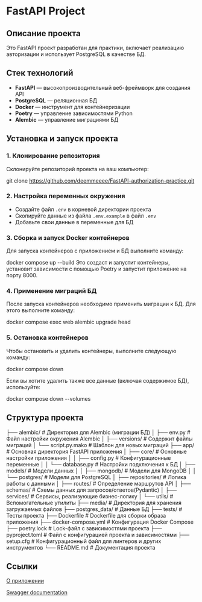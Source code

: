 # FastAPI Project 

## Описание проекта

Это FastAPI проект разработан для практики, включает реализацию авторизации и использует PostgreSQL в качестве БД.

## Стек технологий

- **FastAPI** — высокопроизводительный веб-фреймворк для создания API
- **PostgreSQL** — реляционная БД
- **Docker** — инструмент для контейнеризации
- **Poetry** — управление зависимостями Python
- **Alembic** — управление миграциями БД

## Установка и запуск проекта

### 1. Клонирование репозитория

Склонируйте репозиторий проекта на ваш компьютер:

git clone https://github.com/deemmeeee/FastAPI-authorization-practice.git

### 2. Настройка переменных окружения
- Создайте файл `.env` в корневой директории проекта
- Скопируйте данные из файла `.env.example` в файл `.env`
- Добавьте свои данные в переменные для БД

### 3. Сборка и запуск Docker контейнеров
Для запуска контейнеров с приложением и БД выполните команду:

docker compose up --build
Это создаст и запустит контейнеры, установит зависимости с помощью Poetry и запустит приложение на порту 8000.

### 4. Применение миграций БД
После запуска контейнеров необходимо применить миграции к БД. Для этого выполните команду:

docker compose exec web alembic upgrade head

### 5. Остановка контейнеров
Чтобы остановить и удалить контейнеры, выполните следующую команду:

docker compose down

Если вы хотите удалить также все данные (включая содержимое БД), используйте:

docker compose down --volumes

## Структура проекта

├── alembic/                  # Директория для Alembic (миграции БД)
│   ├── env.py                # Файл настройки окружения Alembic
│   ├── versions/             # Содержит файлы миграций
│   └── script.py.mako        # Шаблон для новых миграций
├── app/                      # Основная директория FastAPI приложения
│   ├── core/                 # Основные настройки приложения
│   │   ├── config.py         # Конфигурационные переменные
│   │   └── database.py       # Настройки подключения к БД
│   ├── models/               # Модели данных
│   │   ├── mongodb/          # Модели для MongoDB
│   │   └── postgres/         # Модели для PostgreSQL
│   ├── repositories/         # Логика работы с данными
│   ├── routes/               # Определение маршрутов API
│   ├── schemas/              # Схемы данных для запросов/ответов(Pydantic)
│   ├── services/             # Сервисы, реализующие бизнес-логику
│   └── utils/                # Вспомогательные утилиты
├── media/                    # Директория для хранения загружаемых файлов
├── postgres_data/            # Данные БД
├── tests/                    # Тесты проекта
├── Dockerfile                # Dockerfile для сборки образа приложения
├── docker-compose.yml        # Конфигурация Docker Compose
├── poetry.lock               # Lock-файл с зависимостями проекта
├── pyproject.toml            # Файл с конфигурацией проекта и зависимостями
├── setup.cfg                 # Конфигурационный файл для линтеров и других инструментов
└── README.md                 # Документация проекта

## Ссылки

[О приложении](http://127.0.0.1:8000/admin)

[Swagger documentation](http://127.0.0.1:8000/docs/)

